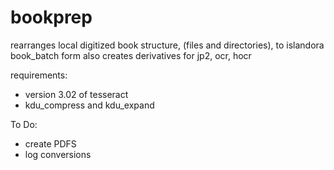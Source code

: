 # bookprep

rearranges local digitized book structure,
(files and directories), to islandora book_batch form
also creates derivatives for jp2, ocr, hocr

requirements:
* version 3.02 of tesseract
* kdu_compress and kdu_expand

To Do:
* create PDFS
* log conversions
